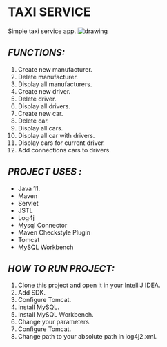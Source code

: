 # TAXI SERVICE
Simple taxi service app.
![drawing](https://img4.badfon.ru/original/4000x2666/d/7a/new-york-taxi-car-nyc-usa.jpg)
## _FUNCTIONS:_

1. Create new manufacturer.
2. Delete manufacturer.
3. Display all manufacturers.   
4. Create new driver.
5. Delete driver.
6. Display all drivers.
7. Create new car.
8. Delete car.
9. Display all cars.
10. Display all car with drivers.
11. Display cars for current driver.
12. Add connections cars to drivers.

## _PROJECT USES :_ 

* Java 11.
* Maven 
* Servlet 
* JSTL 
* Log4j 
* Mysql Connector 
* Maven Checkstyle Plugin
* Tomcat 
* MySQL Workbench 

## _HOW TO RUN PROJECT:_

1. Clone this project and open it in your IntelliJ IDEA.
2. Add SDK.
3. Configure Tomcat.
4. Install MySQL.
5. Install MySQL Workbench. 
6. Change your parameters.
7. Configure Tomcat.
8. Change path to your absolute path in log4j2.xml.

